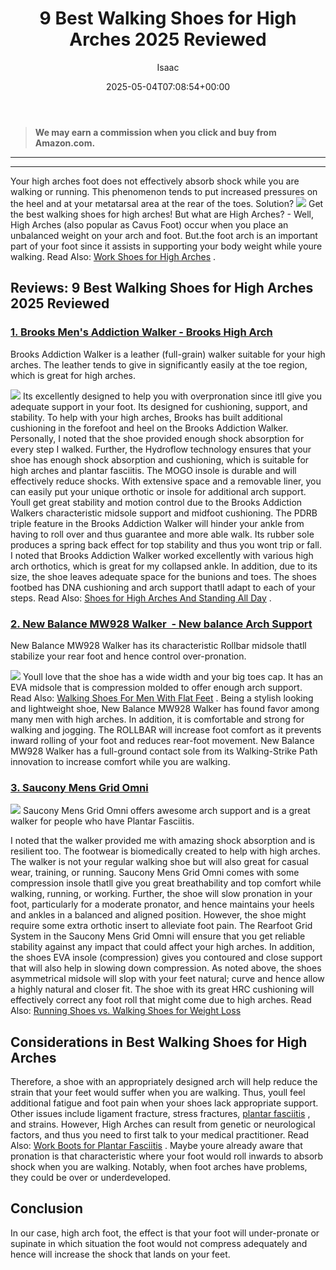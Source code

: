 ﻿---
author: Isaac
layout: post
title: 9 Best Walking Shoes for High Arches 2025 Reviewed
date: '2025-05-04T07:08:54+00:00'
categories:
- walking Shoes
tags: []
slug: /best-walking-shoes-for-high-arches/
lastmod: 2025-05-07T12:21:26+03:00
---
> **We may earn a commission when you click and buy from Amazon.com.**
>

---
****
Your high arches foot does not effectively absorb shock while you are walking or running. This phenomenon tends to put increased pressures on the heel and at your metatarsal area at the rear of the toes. Solution?
![](/assets/img/img/)
Get the best walking shoes for high arches! But what are High Arches? - Well, High Arches (also popular as Cavus Foot) occur when you place an unbalanced weight on your arch and foot.
But.the foot arch is an important part of your foot since it assists in supporting your body weight while youre walking. Read Also:
[Work Shoes for High Arches](https://pestpolicy.com/best-work-shoes-for-high-arches/)
.
## Reviews: 9 Best Walking Shoes for High Arches 2025 Reviewed
### [1. Brooks Men's Addiction Walker - Brooks High Arch](https://www.amazon.com/dp/B0012HR2I8/?tag=p-policy-20)
Brooks Addiction Walker is a leather (full-grain) walker suitable for your high arches. The leather tends to give in significantly easily at the toe region, which is great for high arches.

![](/assets/img/e/ir)
Its excellently designed to help you with overpronation since itll give you adequate support in your foot. Its designed for cushioning, support, and stability.
To help with your high arches, Brooks has built additional cushioning in the forefoot and heel on the Brooks Addiction Walker. Personally, I noted that the shoe provided enough shock absorption for every step I walked.
Further, the Hydroflow technology ensures that your shoe has enough shock absorption and cushioning, which is suitable for high arches and plantar fasciitis. The MOGO insole is durable and will effectively reduce shocks.
With extensive space and a removable liner, you can easily put your unique orthotic or insole for additional arch support. Youll get great stability and motion control due to the Brooks Addiction Walkers characteristic midsole support and midfoot cushioning.
The PDRB triple feature in the Brooks Addiction Walker will hinder your ankle from having to roll over and thus guarantee and more able walk. Its rubber sole produces a spring back effect for top stability and thus you wont trip or fall.
I noted that Brooks Addiction Walker worked excellently with various high arch orthotics, which is great for my collapsed ankle. In addition, due to its size, the shoe leaves adequate space for the bunions and toes.
The shoes footbed has DNA cushioning and arch support thatll adapt to each of your steps. Read Also:
[Shoes for High Arches And Standing All Day](https://pestpolicy.com/best-shoes-for-high-arches-and-standing-all-day/)
.
### [2. New Balance MW928 Walker  - New balance Arch Support](https://www.amazon.com/dp/B01NB9K3XO/?tag=p-policy-20)
New Balance MW928 Walker has its characteristic Rollbar midsole thatll stabilize your rear foot and hence control over-pronation.

![](/assets/img/e/ir)
Youll love that the shoe has a wide width and your big toes cap. It has an EVA midsole that is compression molded to offer enough arch support. Read Also:
[Walking Shoes For Men With Flat Feet](https://pestpolicy.com/best-walking-shoes-for-men-with-flat-feet/)
.
Being a stylish looking and lightweight shoe, New Balance MW928 Walker has found favor among many men with high arches. In addition, it is comfortable and strong for walking and jogging.
The ROLLBAR will increase foot comfort as it prevents inward rolling of your foot and reduces rear-foot movement. New Balance MW928 Walker has a full-ground contact sole from its Walking-Strike Path innovation to increase comfort while you are walking.
### [3. Saucony Mens Grid Omni](https://www.amazon.com/dp/B000I4SA0A/?tag=p-policy-20)
![](/assets/img/e/ir)
Saucony Mens Grid Omni offers awesome arch support and is a great walker for people who have Plantar Fasciitis.

I noted that the walker provided me with amazing shock absorption and is resilient too. The footwear is biomedically created to help with high arches.
The walker is not your regular walking shoe but will also great for casual wear, training, or running. Saucony Mens Grid Omni comes with some compression insole thatll give you great breathability and top comfort while walking, running, or working.
Further, the shoe will slow pronation in your foot, particularly for a moderate pronator, and hence maintains your heels and ankles in a balanced and aligned position. However, the shoe might require some extra orthotic insert to alleviate foot pain.
The Rearfoot Grid System in the Saucony Mens Grid Omni will ensure that you get reliable stability against any impact that could affect your high arches. In addition, the shoes EVA insole (compression) gives you contoured and close support that will also help in slowing down compression.
As noted above, the shoes asymmetrical midsole will slop with your feet natural; curve and hence allow a highly natural and closer fit. The shoe with its great HRC cushioning will effectively correct any foot roll that might come due to high arches.
Read Also:
[Running Shoes vs. Walking Shoes for Weight Loss](https://pestpolicy.com/running-shoes-vs-walking-shoes-for-weight-loss/)
## Considerations in Best Walking Shoes for High Arches
Therefore, a shoe with an appropriately designed arch will help reduce the strain that your feet would suffer when you are walking.
Thus, youll feel additional fatigue and foot pain when your shoes lack appropriate support. Other issues include ligament fracture, stress fractures,
[plantar fasciitis](https://pestpolicy.com/best-work-boots-for-plantar-fasciitis/)
, and strains.
However, High Arches can result from genetic or neurological factors, and thus you need to first talk to your medical practitioner. Read Also:
[Work Boots for Plantar Fasciitis](https://pestpolicy.com/best-work-boots-for-plantar-fasciitis/)
.
Maybe youre already aware that pronation is that characteristic where your foot would roll inwards to absorb shock when you are walking. Notably, when foot arches have problems, they could be over or underdeveloped.
## Conclusion
In our case, high arch foot, the effect is that your foot will under-pronate or supinate in which situation the foot would not compress adequately and hence will increase the shock that lands on your feet.